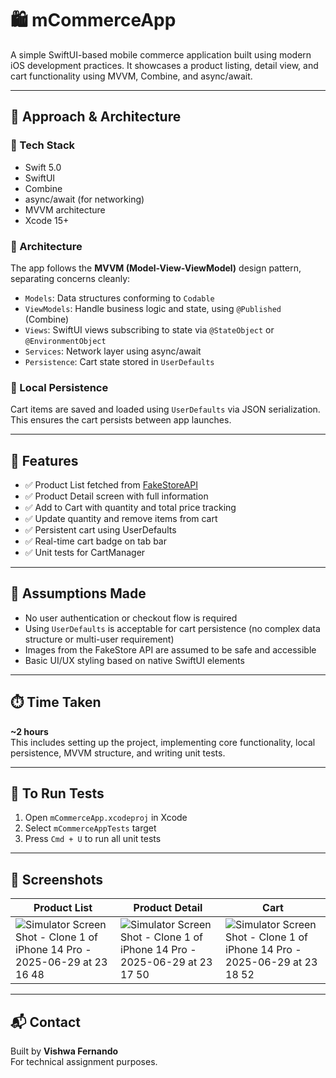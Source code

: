 # 🛍️ mCommerceApp

A simple SwiftUI-based mobile commerce application built using modern iOS development practices. It showcases a product listing, detail view, and cart functionality using MVVM, Combine, and async/await.

---

## 🚀 Approach & Architecture

### 🔧 Tech Stack
- Swift 5.0
- SwiftUI
- Combine
- async/await (for networking)
- MVVM architecture
- Xcode 15+

### 🧱 Architecture

The app follows the **MVVM (Model-View-ViewModel)** design pattern, separating concerns cleanly:

- `Models`: Data structures conforming to `Codable`
- `ViewModels`: Handle business logic and state, using `@Published` (Combine)
- `Views`: SwiftUI views subscribing to state via `@StateObject` or `@EnvironmentObject`
- `Services`: Network layer using async/await
- `Persistence`: Cart state stored in `UserDefaults`

### 💾 Local Persistence
Cart items are saved and loaded using `UserDefaults` via JSON serialization. This ensures the cart persists between app launches.

---

## 📱 Features

- ✅ Product List fetched from [FakeStoreAPI](https://fakestoreapi.com/products)
- ✅ Product Detail screen with full information
- ✅ Add to Cart with quantity and total price tracking
- ✅ Update quantity and remove items from cart
- ✅ Persistent cart using UserDefaults
- ✅ Real-time cart badge on tab bar
- ✅ Unit tests for CartManager

---

## 🧠 Assumptions Made

- No user authentication or checkout flow is required
- Using `UserDefaults` is acceptable for cart persistence (no complex data structure or multi-user requirement)
- Images from the FakeStore API are assumed to be safe and accessible
- Basic UI/UX styling based on native SwiftUI elements

---

## ⏱️ Time Taken

**~2 hours**  
This includes setting up the project, implementing core functionality, local persistence, MVVM structure, and writing unit tests.

---

## 🧪 To Run Tests

1. Open `mCommerceApp.xcodeproj` in Xcode
2. Select `mCommerceAppTests` target
3. Press `Cmd + U` to run all unit tests

---

## 📸 Screenshots

| Product List | Product Detail | Cart |
|-----------|-------------|--------|
| ![Simulator Screen Shot - Clone 1 of iPhone 14 Pro - 2025-06-29 at 23 16 48](https://github.com/user-attachments/assets/15d69fc7-a917-480a-95c3-91731b40d788) | ![Simulator Screen Shot - Clone 1 of iPhone 14 Pro - 2025-06-29 at 23 17 50](https://github.com/user-attachments/assets/46542b8a-204f-46a6-a899-186faf3f6345) | ![Simulator Screen Shot - Clone 1 of iPhone 14 Pro - 2025-06-29 at 23 18 52](https://github.com/user-attachments/assets/cb221461-578a-47c4-909a-06b6ab34077a) |

---

## 📬 Contact

Built by **Vishwa Fernando**  
For technical assignment purposes.

